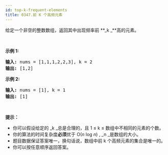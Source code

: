```yaml
---
id: top-k-frequent-elements
title: 0347.前 K 个高频元素
---
```

给定一个非空的整数数组，返回其中出现频率前 **_k _**高的元素。

 

**示例 1:**


<pre><strong>输入: </strong>nums = [1,1,1,2,2,3], k = 2<br/><strong>输出: </strong>[1,2]<br/></pre>

**示例 2:**


<pre><strong>输入: </strong>nums = [1], k = 1<br/><strong>输出: </strong>[1]</pre>

 

**提示：**


- 你可以假设给定的 _k _总是合理的，且 1 ≤ k ≤ 数组中不相同的元素的个数。
- 你的算法的时间复杂度**必须**优于 O(_n_ log _n_) , _n _是数组的大小。
- 题目数据保证答案唯一，换句话说，数组中前 k 个高频元素的集合是唯一的。
- 你可以按任意顺序返回答案。
